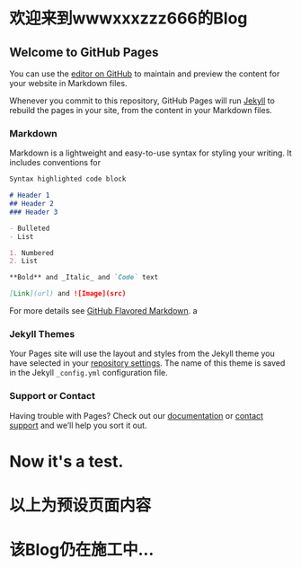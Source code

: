 # 欢迎来到wwwxxxzzz666的Blog


## Welcome to GitHub Pages

You can use the [editor on GitHub](https://github.com/wwwxxxzzz666/wwwxxxzzz666.github.io/edit/master/README.md) to maintain and preview the content for your website in Markdown files.

Whenever you commit to this repository, GitHub Pages will run [Jekyll](https://jekyllrb.com/) to rebuild the pages in your site, from the content in your Markdown files.

### Markdown

Markdown is a lightweight and easy-to-use syntax for styling your writing. It includes conventions for

```markdown
Syntax highlighted code block

# Header 1
## Header 2
### Header 3

- Bulleted
- List

1. Numbered
2. List

**Bold** and _Italic_ and `Code` text

[Link](url) and ![Image](src)
```

For more details see [GitHub Flavored Markdown](https://guides.github.com/features/mastering-markdown/).
a
### Jekyll Themes

Your Pages site will use the layout and styles from the Jekyll theme you have selected in your [repository settings](https://github.com/wwwxxxzzz666/wwwxxxzzz666.github.io/settings). The name of this theme is saved in the Jekyll `_config.yml` configuration file.

### Support or Contact

Having trouble with Pages? Check out our [documentation](https://help.github.com/categories/github-pages-basics/) or [contact support](https://github.com/contact) and we’ll help you sort it out.

# Now it's a test.
# 以上为预设页面内容
# 该Blog仍在施工中...
